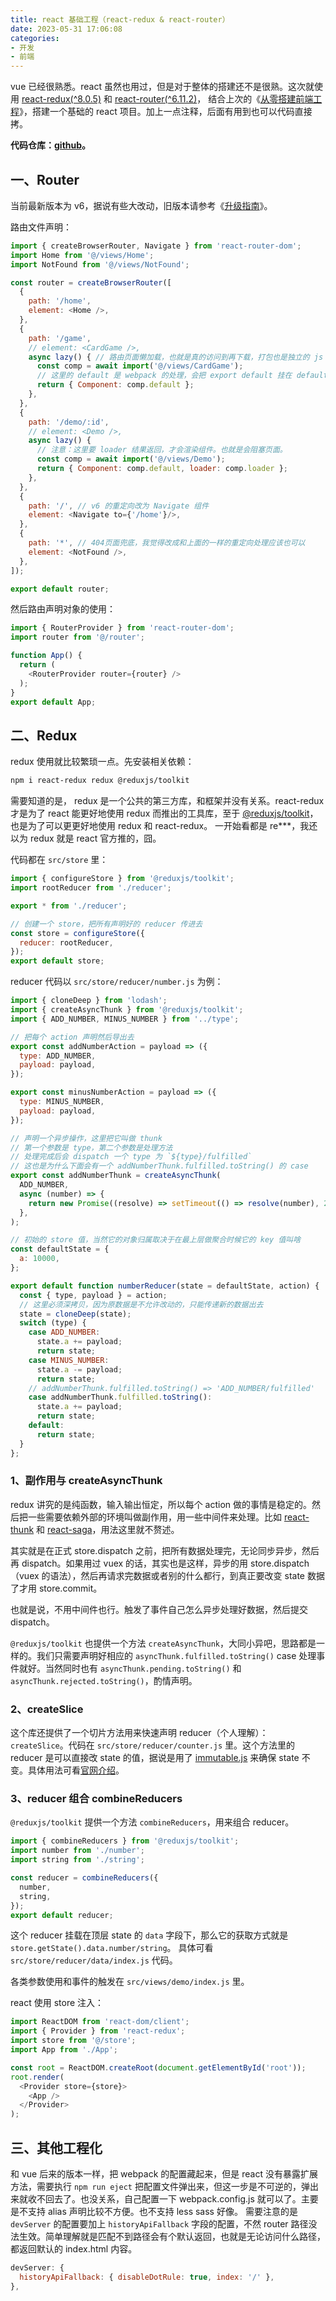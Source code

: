 ```yaml
---
title: react 基础工程（react-redux & react-router）
date: 2023-05-31 17:06:08
categories:
- 开发
- 前端
---
```


vue 已经很熟悉。react 虽然也用过，但是对于整体的搭建还不是很熟。这次就使用 [react-redux(^8.0.5)](https://react-redux.js.org/introduction/getting-started) 和 [react-router(^6.11.2)](https://reactrouter.com/en/main/start/tutorial#tutorial)，
结合上次的《[从零搭建前端工程](/2023/03/06/fontend-engineering/)》，搭建一个基础的 react 项目。加上一点注释，后面有用到也可以代码直接拷。

**代码仓库：[github](https://github.com/orochi97/react-app)。**

## 一、Router

当前最新版本为 v6，据说有些大改动，旧版本请参考《[升级指南](https://reactrouter.com/en/main/upgrading/v5)》。

路由文件声明：
```js
import { createBrowserRouter, Navigate } from 'react-router-dom';
import Home from '@/views/Home';
import NotFound from '@/views/NotFound';

const router = createBrowserRouter([
  {
    path: '/home',
    element: <Home />,
  },
  {
    path: '/game',
    // element: <CardGame />,
    async lazy() { // 路由页面懒加载，也就是真的访问到再下载，打包也是独立的 js
      const comp = await import('@/views/CardGame');
      // 这里的 default 是 webpack 的处理，会把 export default 挂在 default 属性上
      return { Component: comp.default };
    },
  },
  {
    path: '/demo/:id',
    // element: <Demo />,
    async lazy() {
      // 注意：这里要 loader 结果返回，才会渲染组件。也就是会阻塞页面。
      const comp = await import('@/views/Demo');
      return { Component: comp.default, loader: comp.loader };
    },
  },
  {
    path: '/', // v6 的重定向改为 Navigate 组件
    element: <Navigate to={'/home'}/>,
  },
  {
    path: '*', // 404页面兜底，我觉得改成和上面的一样的重定向处理应该也可以
    element: <NotFound />,
  },
]);

export default router;
```

然后路由声明对象的使用：

```js
import { RouterProvider } from 'react-router-dom';
import router from '@/router';

function App() {
  return (
    <RouterProvider router={router} />
  );
}
export default App;
```

<!-- more -->

## 二、Redux

redux 使用就比较繁琐一点。先安装相关依赖：
```bash
npm i react-redux redux @reduxjs/toolkit
```

需要知道的是， redux 是一个公共的第三方库，和框架并没有关系。react-redux 才是为了 react 能更好地使用 redux 而推出的工具库，至于 [@reduxjs/toolkit](https://redux-toolkit.js.org/introduction/getting-started)，也是为了可以更更好地使用 redux 和 react-redux。
一开始看都是 re***，我还以为 redux 就是 react 官方推的，囧。

代码都在 `src/store` 里：

```js
import { configureStore } from '@reduxjs/toolkit';
import rootReducer from './reducer';

export * from './reducer';

// 创建一个 store，把所有声明好的 reducer 传进去
const store = configureStore({
  reducer: rootReducer,
});
export default store;
```

reducer 代码以 `src/store/reducer/number.js` 为例：

```js
import { cloneDeep } from 'lodash';
import { createAsyncThunk } from '@reduxjs/toolkit';
import { ADD_NUMBER, MINUS_NUMBER } from '../type';

// 把每个 action 声明然后导出去
export const addNumberAction = payload => ({
  type: ADD_NUMBER,
  payload: payload,
});

export const minusNumberAction = payload => ({
  type: MINUS_NUMBER,
  payload: payload,
});

// 声明一个异步操作，这里把它叫做 thunk
// 第一个参数是 type，第二个参数是处理方法
// 处理完成后会 dispatch 一个 type 为 `${type}/fulfilled`
// 这也是为什么下面会有一个 addNumberThunk.fulfilled.toString() 的 case
export const addNumberThunk = createAsyncThunk(
  ADD_NUMBER,
  async (number) => {
    return new Promise((resolve) => setTimeout(() => resolve(number), 2000));
  },
);

// 初始的 store 值，当然它的对象归属取决于在最上层做聚合时候它的 key 值叫啥
const defaultState = {
  a: 10000,
};

export default function numberReducer(state = defaultState, action) {
  const { type, payload } = action;
  // 这里必须深拷贝，因为原数据是不允许改动的，只能传递新的数据出去
  state = cloneDeep(state);
  switch (type) {
    case ADD_NUMBER:
      state.a += payload;
      return state;
    case MINUS_NUMBER:
      state.a -= payload;
      return state;
    // addNumberThunk.fulfilled.toString() => 'ADD_NUMBER/fulfilled'
    case addNumberThunk.fulfilled.toString():
      state.a += payload;
      return state;
    default:
      return state;
  }
};
```

### 1、副作用与 createAsyncThunk

redux 讲究的是纯函数，输入输出恒定，所以每个 action 做的事情是稳定的。然后把一些需要依赖外部的环境叫做副作用，用一些中间件来处理。比如 [react-thunk](https://github.com/troch/react-thunk) 和 [react-saga](https://github.com/barbuza/react-saga)，用法这里就不赘述。

其实就是在正式 store.dispatch 之前，把所有数据处理完，无论同步异步，然后再 dispatch。如果用过 vuex 的话，其实也是这样，异步的用 store.dispatch（vuex 的语法），然后再请求完数据或者别的什么都行，到真正要改变 state 数据了才用 store.commit。

也就是说，不用中间件也行。触发了事件自己怎么异步处理好数据，然后提交 dispatch。

`@reduxjs/toolkit` 也提供一个方法 `createAsyncThunk`，大同小异吧，思路都是一样的。我们只需要声明好相应的 `asyncThunk.fulfilled.toString()` case 处理事件就好。当然同时也有 `asyncThunk.pending.toString()` 和 `asyncThunk.rejected.toString()`，酌情声明。

### 2、createSlice

这个库还提供了一个切片方法用来快速声明 reducer（个人理解）：`createSlice`。代码在 `src/store/reducer/counter.js` 里。这个方法里的 reducer 是可以直接改 state 的值，据说是用了 [immutable.js](https://github.com/immutable-js/immutable-js) 来确保 state 不变。具体用法可看[官网介绍](https://redux-toolkit.js.org/api/createSlice)。

### 3、reducer 组合 combineReducers

`@reduxjs/toolkit` 提供一个方法 `combineReducers`，用来组合 reducer。
```js
import { combineReducers } from '@reduxjs/toolkit';
import number from './number';
import string from './string';

const reducer = combineReducers({
  number,
  string,
});
export default reducer;
```
这个 reducer 挂载在顶层 state 的 `data` 字段下，那么它的获取方式就是 `store.getState().data.number/string`。
具体可看 `src/store/reducer/data/index.js` 代码。

各类参数使用和事件的触发在 `src/views/demo/index.js` 里。

react 使用 store 注入：
```js
import ReactDOM from 'react-dom/client';
import { Provider } from 'react-redux';
import store from '@/store';
import App from './App';

const root = ReactDOM.createRoot(document.getElementById('root'));
root.render(
  <Provider store={store}>
    <App />
  </Provider>
);
```

## 三、其他工程化

和 vue 后来的版本一样，把 webpack 的配置藏起来，但是 react 没有暴露扩展方法，需要执行 `npm run eject` 把配置文件弹出来，但这一步是不可逆的，弹出来就收不回去了。也没关系，自己配置一下 webpack.config.js 就可以了。主要是不支持 alias 声明比较不方便。也不支持 less sass 好像。
需要注意的是 `devServer` 的配置要加上 `historyApiFallback` 字段的配置，不然 router 路径没法生效。简单理解就是匹配不到路径会有个默认返回，也就是无论访问什么路径，都返回默认的 index.html 内容。
```js
devServer: {
  historyApiFallback: { disableDotRule: true, index: '/' },
},
```
